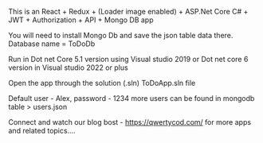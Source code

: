 This is an React + Redux + (Loader image enabled) + ASP.Net Core C# + JWT + Authorization + API + Mongo DB app

You will need to install Mongo Db and save the json table data there. Database name = ToDoDb

Run in Dot net Core 5.1 version using Visual studio 2019 or Dot net core 6 version in Visual studio 2022 or plus

Open the app through the solution (.sln) ToDoApp.sln file

Default user - Alex, password - 1234
more users can be found in mongodb table > users.json

Connect and watch our blog bost - https://qwertycod.com/ for more apps and related topics....
